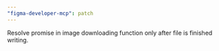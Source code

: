 ```yaml
---
"figma-developer-mcp": patch
---
```


Resolve promise in image downloading function only after file is finished writing.
